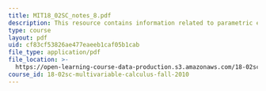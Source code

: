 ```yaml
---
title: MIT18_02SC_notes_8.pdf
description: This resource contains information related to parametric equations of curves.
type: course
layout: pdf
uid: cf83cf53826ae477eaeeb1caf05b1cab
file_type: application/pdf
file_location: >-
  https://open-learning-course-data-production.s3.amazonaws.com/18-02sc-multivariable-calculus-fall-2010/cf83cf53826ae477eaeeb1caf05b1cab_MIT18_02SC_notes_8.pdf
course_id: 18-02sc-multivariable-calculus-fall-2010
---
```

